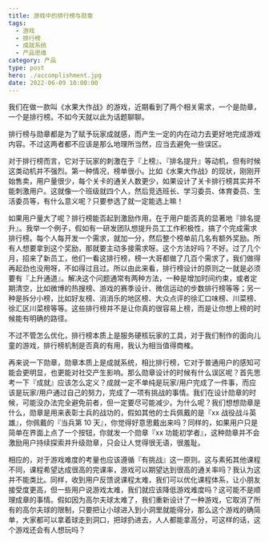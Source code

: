```yaml
---
title: 游戏中的排行榜与勋章
tags:
  - 游戏
  - 排行榜
  - 成就系统
  - 产品思维
category: 产品
type: post
hero: ./accomplishment.jpg
date: 2022-06-09 10:00:00
---
```


我们在做一款叫《水果大作战》的游戏，近期看到了两个相关需求，一个是勋章，一个是排行榜。不如今天就以此为话题聊聊。

排行榜与勋章都是为了赋予玩家成就感，而产生一定的内在动力去更好地完成游戏内容。不过这两者都不应该是那么地理所当然，应当去避免一些误区。

对于排行榜而言，它对于玩家的刺激在于『上榜』、『排名提升』等动机，但有时候这类动机并不强烈。第一种情况，榜单很小。比如《水果大作战》的现状，刚刚开始售卖，用户量很少，每个关卡的通关人数更少，如果设计了关卡排行榜其实并不能刺激用户。这就像一个班级就四个人，然后竞选班长、学习委员、体育委员、生活委员等，有什么意义呢？只要参选了就一定能选上嘛！

如果用户量大了呢？排行榜能否起到激励作用，在于用户能否真的显著地『排名提升』。我举一个例子，假如有一研发团队想提升员工工作积极性，搞了个完成需求排行榜。每个人每开发一个需求，就加一分，然后整个榜单前几名有额外奖励。所有人想要拿到这个奖励，那就要主动多接需求呀。这个方法好吗？不好。过了几个月，招来了新员工，他们一看这排行榜，榜一大哥都做了几百个需求了，我们做得再起劲也没用呀，不如得过且过。所以由此来看，排行榜设计的原则之一就是必须要有『上升通道』。解决这个问题通常有两种方法，一种是增加时间约束，或者定期清空，比如微博的热搜榜、游戏的赛季设计、微信运动的步数排行榜等等；另一种是拆分小榜，比如好友榜、消消乐的地区榜、大众点评的徐汇口味榜、川菜榜、徐汇区川菜榜等等。这些排行榜并不是让你真的很容易上榜，而是让你想上榜的时候能有明确的路径。

不过不管怎么优化，排行榜本质上是服务硬核玩家的工具，对于我们制作的面向儿童的游戏，排行榜机制是否真的有用，我认为相当值得商榷。

再来说一下勋章，勋章本质上是成就系统，相比排行榜，它对于普通用户的感知可能会更明显，也更能对社交产生影响。那么勋章设计的时候有什么误区呢？首先思考一下『成就』应该怎么定义？成就一定不单纯是玩家/用户完成了一件事，而应该是玩家/用户通过自己的努力，完成了一项有挑战的事情。我们在设计勋章的时候，可能没办法完全避免前者，但一定要尽可能减少。为什么呢？我们想想勋章是什么，勋章是用来表彰士兵的战功的，假如其他的士兵佩戴的是『xx 战役战斗英雄』，你佩戴的『当兵第 10 天』，你觉得好意思戴出来吗？同样的，如果用户只是简单在界面上点了一个按钮，你就发一个勋章『xx 功能初学者』，这种勋章并不会激励用户持续探索并升级勋章，只会让人觉得很无语，很羞耻。

相应的，对于游戏难度的考量也应该遵循『有挑战』这一原则。这与素拓其他课程不同，课程希望达成很高的完课率，游戏可以期望达到很高的通关率吗？我认为这并不能类比。同样，收到用户反馈说课程太难，我们可以优化课程体系，让小朋友接受度更高，但一些用户说游戏太难，我们就应该降低游戏难度吗？这可能不是顺理成章的事情。假如因为高尔夫球太难了，我们重新设计了一种游戏，它取消了所有的高尔夫球的限制，只要把让小球进入到小洞里就能得分，那么这个游戏的确简单，大家都可以拿着球走到洞口，把球扔进去，人人都能拿高分，可这样的话，这个游戏还会有人想玩吗？
